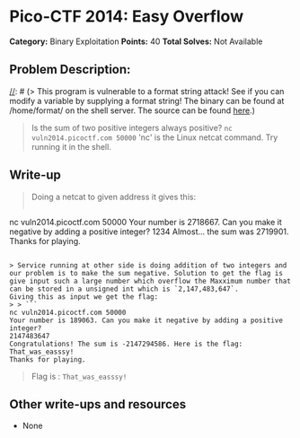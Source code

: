 # Pico-CTF 2014: Easy Overflow

**Category:** Binary Exploitation
**Points:** 40
**Total Solves:** Not Available
## Problem Description:
[//]: # (Description of your problem. For eg use below description as a template)
[//]: # (> This program is vulnerable to a format string attack! See if you can modify a variable by supplying a format string! The binary can be found at /home/format/ on the shell server. The source can be found [here](format.c).)
> Is the sum of two positive integers always positive?
`nc vuln2014.picoctf.com 50000`
'nc' is the Linux netcat command. Try running it in the shell.

## Write-up
[//]: # (> Your write up goes here.)
> Doing a netcat to given address it gives this:
> > ```
nc vuln2014.picoctf.com 50000
Your number is 2718667. Can you make it negative by adding a positive integer?
1234
Almost... the sum was 2719901.
Thanks for playing.
```

> Service running at other side is doing addition of two integers and our problem is to make the sum negative. Solution to get the flag is give input such a large number which overflow the Maxximum number that can be stored in a unsigned int which is `2,147,483,647`. 
Giving this as input we get the flag:
> > ```
nc vuln2014.picoctf.com 50000
Your number is 189063. Can you make it negative by adding a positive integer?
2147483647 
Congratulations! The sum is -2147294586. Here is the flag: That_was_easssy!
Thanks for playing.
```

> Flag is : `That_was_easssy!` 

## Other write-ups and resources

* None
